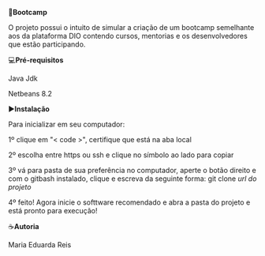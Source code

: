 🎯**Bootcamp**

O projeto possui o intuito de simular a criação de um bootcamp semelhante
aos da plataforma DIO contendo cursos, mentorias e os desenvolvedores que
estão participando.

💻**Pré-requisitos**

Java Jdk

Netbeans 8.2

▶️**Instalação**

Para inicializar em seu computador:

1º clique em "< code >", certifique que está na aba local

2º escolha entre https ou ssh e clique no símbolo ao lado para copiar

3º vá para pasta de sua preferência no computador, aperte o botão direito e com o gitbash
instalado, clique e escreva da seguinte forma: git clone *url do projeto*

4º feito! Agora inicie o softtware recomendado e abra a pasta do projeto e está pronto para execução!

☕**Autoria**

Maria Eduarda Reis




